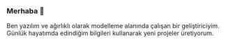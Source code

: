 ### Merhaba 👋

Ben yazılım ve ağırlıklı olarak modelleme alanında çalışan bir geliştiriciyim. Günlük hayatımda edindiğim bilgileri kullanarak yeni projeler üretiyorum.
